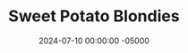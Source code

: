 ---
layout: post
title:  "Sweet Potato Blondies"
date:   2024-07-10 00:00:00 -05000
categories: 
- Recipes
- Healthier Dessert
permalink: /recipes/sweet-potato-blondies
image: /assets/Food/Healthier Dessert/Sw Pot Blondies/blondies-cover.jpg
ing: swpotblondie-ing
facts: swpotblondie-facts
section1: 
start2: 
section2: 
start3: 
section3: 
start4: 
section4: 
start5: 
section5: 
Prep: 10
Rest: 
Cook: 20
Source1: https://www.theleangreenbean.com/healthy-sweet-potato-cookies/
Source2:
whisk: https://s.samsungfood.com/ZFXa2
tags: 
- sweet potatoes
- mashed sweet potato
- puree
- peanut butter
- natural peanut butter
- chocolate chips
- gluten free
- oat flour
- ground oats
- whole wheat flour
- vanilla
- cookie
- nuts
- chopped nuts
- pumpkin seeds
- raisins
- sugar free syrup
- maple syrup
- honey
Description: These delicious chocolate chip peanut butter blondies use sweet potatoes as a base, leaving them rich, delicious, and slightly cakey with much less fat and sugar. You can swap out the chocolate chips for chopped nuts or seeds to make them a breakfast bar too!  You can use either <a href="sweet-potato-puree">Roasted Sweet Potato Puree</a> or <a href="roasted-butternut-squash-puree">Roasted Butternut Squash Puree</a> here, or just use canned pumpkin puree.  For more sweet potato based desserts, see my fudgy <a href="sweet-potato-brownies">Sweet Potato Brownies (SF)</a>
Instructions: 
- In a large bowl, combine all the ingredients (except chocolate chips) with a hand mixer until smooth and thoroughly mixed.  Fold in the chocolate chips with a spatula<br><br>

- For more peanut butter flavor and protein, replace the oat flour with powdered peanut butter.  To turn into a brownie instead, replace the oat flour with cocoa powder<br><br>

- I've recently found these no sugar dark chocolate chips by <a href="https://www.walmart.com/ip/Bake-Believe-Keto-Friendly-Dark-Chocolate-Chips-9-oz-Pouch/314343390?athbdg=L1600&from=/search">Bake Believe</a> at Walmart that are my favorite sugar free chocolate chips.  They use erythritol and stevia, and are cheaper than any other sugar free chocolate chip brand I've seen (sometimes they're even cheaper than the fancy brands of regular sugar filled chocolate chips).  They also come in milk chocolate and semi sweet varieties.  Not an ad; just a fan<br><br>

- Line an 8" square baking pan with parchment paper, and lightly spray the paper.  Transfer the batter to the pan with a silicone spatula, smoothing out the top.  Optionally, top with a few extra chocolate chips<br><br>
- <center><img src="/assets/Food/Healthier Dessert/Sw Pot Blondies/blondies-raw.jpg" alt="" class="instruction-image"></center><br>

- Bake in a preheated 350F oven for about 20 minutes, or until lightly golden brown and set. A toothpick should come out almost clean, and the internal temperature will be around 190F<br><br>
- <center><img src="/assets/Food/Healthier Dessert/Sw Pot Blondies/blondies-baked.jpg" alt="" class="instruction-image"></center><br>

- Let cool in the pan in the fridge for at least 30 minutes before slicing with a plastic knife
---